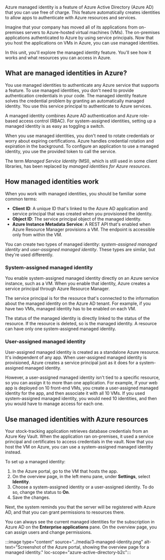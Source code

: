 Azure managed identity is a feature of Azure Active Directory (Azure AD) that you can use free of charge. This feature automatically creates identities to allow apps to authenticate with Azure resources and services.

Imagine that your company has moved all of its applications from on-premises servers to Azure-hosted virtual machines (VMs). The on-premises applications authenticated to Azure by using service principals. Now that you host the applications on VMs in Azure, you can use managed identities.

In this unit, you'll explore the managed identity feature. You'll see how it works and what resources you can access in Azure.

## What are managed identities in Azure?

You use managed identities to authenticate any Azure service that supports a feature. To use managed identities, you don't need to provide authentication credentials in your code. The managed identity feature solves the credential problem by granting an automatically managed identity. You use this service principal to authenticate to Azure services.

A managed identity combines Azure AD authentication and Azure role-based access control (RBAC). For system-assigned identities, setting up a managed identity is as easy as toggling a switch.

When you use managed identities, you don't need to rotate credentials or worry about expiring certifications. Azure handles credential rotation and expiration in the background. To configure an application to use a managed identity, you use the provided token to call the service.

The term *Managed Service Identity* (MSI), which is still used in some client libraries, has been replaced by *managed identities for Azure resources*.

## How managed identities work

When you work with managed identities, you should be familiar some common terms:

- **Client ID**: A unique ID that's linked to the Azure AD application and service principal that was created when you provisioned the identity.
- **Object ID**: The service principal object of the managed identity.
- **Azure Instance Metadata Service**: A REST API that's enabled when Azure Resource Manager provisions a VM. The endpoint is accessible only from within the VM.

You can create two types of managed identity: *system-assigned managed identity* and *user-assigned managed identity*. These types are similar, but they're used differently.

### System-assigned managed identity

You enable system-assigned managed identity directly on an Azure service instance, such as a VM. When you enable that identity, Azure creates a service principal through Azure Resource Manager.

The service principal is for the resource that's connected to the information about the managed identity on the Azure AD tenant. For example, if you have two VMs, managed identity has to be enabled on each VM.

The status of the managed identity is directly linked to the status of the resource. If the resource is deleted, so is the managed identity. A resource can have only one system-assigned managed identity.

### User-assigned managed identity

User-assigned managed identity is created as a standalone Azure resource. It's independent of any app. When user-assigned managed identity is provisioned, Azure creates a service principal just as it does for a system-assigned managed identity.

However, a user-assigned managed identity isn't tied to a specific resource, so you can assign it to more than one application. For example, if your web app is deployed on 10 front-end VMs, you create a user-assigned managed identity for the app, and then associate it with all 10 VMs. If you used system-assigned managed identity, you would need 10 identities, and then you would have to manage access for each one.

## Use managed identities with Azure resources

Your stock-tracking application retrieves database credentials from an Azure Key Vault. When the application ran on-premises, it used a service principal and certificates to access credentials in the vault. Now that you host the VM on Azure, you can use a system-assigned managed identity instead.

To set up a managed identity:

1. In the Azure portal, go to the VM that hosts the app.
1. On the overview page, in the left menu pane, under **Settings**, select **Identity**.
1. Choose a system-assigned identity or a user-assigned identity. To do so, change the status to **On**.
1. Save the changes.

Next, the system reminds you that the server will be registered with Azure AD, and that you can grant permissions to resources there.

You can always see the current managed identities for the subscription in Azure AD on the **Enterprise applications** pane. On the overview page, you can assign users and change permissions.

:::image type="content" source="../media/3-managed-identity.png" alt-text="Screenshot of the Azure portal, showing the overview page for a managed identity." loc-scope="azure-active-directory-b2c":::
